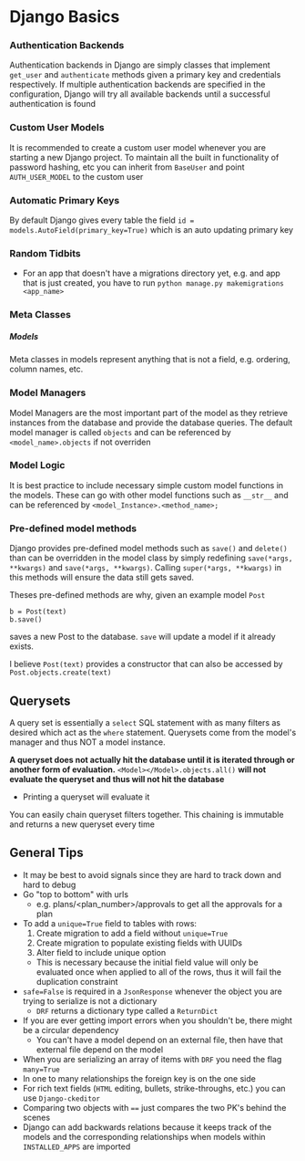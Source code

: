 # Django Basics

### Authentication Backends

Authentication backends in Django are simply classes that implement `get_user` and `authenticate` methods given a primary key and credentials respectively. If multiple authentication backends are specified in the configuration, Django will try all available backends until a successful authentication is found

### Custom User Models

It is recommended to create a custom user model whenever you are starting a new Django project. To maintain all the built in functionality of password hashing, etc you can inherit from `BaseUser` and point `AUTH_USER_MODEL` to the custom user

### Automatic Primary Keys

By default Django gives every table the field `id = models.AutoField(primary_key=True)` which is an auto updating primary key

### Random Tidbits

- For an app that doesn't have a migrations directory yet, e.g. and app that is just created, you have to run `python manage.py makemigrations <app_name>`

### Meta Classes

##### Models

Meta classes in models represent anything that is not a field, e.g. ordering, column names, etc.

### Model Managers

Model Managers are the most important part of the model as they retrieve instances from the database and provide the database queries. The default model manager is called `objects` and can be referenced by `<model_name>.objects` if not overriden

### Model Logic

It is best practice to include necessary simple custom model functions in the models. These can go with other model functions such as `__str__` and can be referenced by `<model_Instance>.<method_name>;`

### Pre-defined model methods

Django provides pre-defined model methods such as `save()` and `delete()` than can be overridden in the model class by simply redefining `save(*args, **kwargs)` and `save(*args, **kwargs)`. Calling `super(*args, **kwargs)` in this methods will ensure the data still gets saved.

Theses pre-defined methods are why, given an example model `Post`

```
b = Post(text)
b.save()
```

saves a new Post to the database. `save` will update a model if it already exists.

I believe `Post(text)` provides a constructor that can also be accessed by `Post.objects.create(text)`

## Querysets

A query set is essentially a `select` SQL statement with as many filters as desired which act as the `where` statement. Querysets come from the model's manager and thus NOT a model instance.

**A queryset does not actually hit the database until it is iterated through or another form of evaluation.** `<Model></Model>.objects.all()` **will not evaluate the queryset and thus will not hit the database**

- Printing a queryset will evaluate it

You can easily chain queryset filters together. This chaining is immutable and returns a new queryset every time

## General Tips

- It may be best to avoid signals since they are hard to track down and hard to debug
- Go "top to bottom" with urls
  - e.g. plans/\<plan_number\>/approvals to get all the approvals for a plan
- To add a `unique=True` field to tables with rows:
  1. Create migration to add a field without `unique=True`
  2. Create migration to populate existing fields with UUIDs
  3. Alter field to include unique option
  - This is necessary because the initial field value will only be evaluated once when applied to all of the rows, thus it will fail the duplication constraint
- `safe=False` is required in a `JsonResponse` whenever the object you are trying to serialize is not a dictionary
  - `DRF` returns a dictionary type called a `ReturnDict`
- If you are ever getting import errors when you shouldn't be, there might be a circular dependency
  - You can't have a model depend on an external file, then have that external file depend on the model
- When you are serializing an array of items with `DRF` you need the flag `many=True`
- In one to many relationships the foreign key is on the one side
- For rich text fields (`HTML` editing, bullets, strike-throughs, etc.) you can use `Django-ckeditor`
- Comparing two objects with `==` just compares the two PK's behind the scenes
- Django can add backwards relations because it keeps track of the models and the corresponding relationships when models within `INSTALLED_APPS` are imported